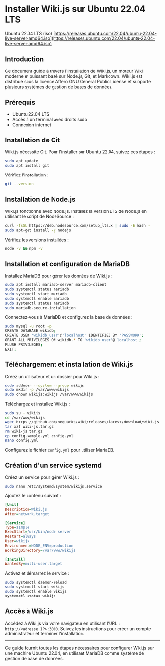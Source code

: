 # Installer Wiki.js sur Ubuntu 22.04 LTS

Ubuntu 22.04 LTS (iso)
[https://releases.ubuntu.com/22.04/ubuntu-22.04-live-server-amd64.iso](https://releases.ubuntu.com/22.04/ubuntu-22.04-live-server-amd64.iso)

## Introduction

Ce document guide à travers l'installation de Wiki.js, un moteur Wiki moderne et puissant basé sur Node.js, Git, et Markdown. Wiki.js est distribué sous la licence Affero GNU General Public License et supporte plusieurs systèmes de gestion de bases de données.

## Prérequis

- Ubuntu 22.04 LTS
- Accès à un terminal avec droits sudo
- Connexion internet

## Installation de Git

Wiki.js nécessite Git. Pour l'installer sur Ubuntu 22.04, suivez ces étapes :

```bash
sudo apt update
sudo apt install git
```

Vérifiez l'installation :

```bash
git --version
```

## Installation de Node.js

Wiki.js fonctionne avec Node.js. Installez la version LTS de Node.js en utilisant le script de NodeSource :

```bash
curl -fsSL https://deb.nodesource.com/setup_lts.x | sudo -E bash -
sudo apt-get install -y nodejs
```

Vérifiez les versions installées :

```bash
node -v && npm -v
```

## Installation et configuration de MariaDB

Installez MariaDB pour gérer les données de Wiki.js :

```bash
sudo apt install mariadb-server mariadb-client
sudo systemctl status mariadb
sudo systemctl start mariadb
sudo systemctl enable mariadb
sudo systemctl status mariadb
sudo mariadb-secure-installation
```

Connectez-vous à MariaDB et configurez la base de données :

```bash
sudo mysql -u root -p
CREATE DATABASE wikidb;
CREATE USER 'wikidb_user'@'localhost' IDENTIFIED BY 'PASSWORD';
GRANT ALL PRIVILEGES ON wikidb.* TO 'wikidb_user'@'localhost';
FLUSH PRIVILEGES;
EXIT;
```

## Téléchargement et installation de Wiki.js

Créez un utilisateur et un dossier pour Wiki.js :

```bash
sudo adduser --system --group wikijs
sudo mkdir -p /var/www/wikijs
sudo chown wikijs:wikijs /var/www/wikijs
```

Téléchargez et installez Wiki.js :

```bash
sudo su - wikijs
cd /var/www/wikijs
wget https://github.com/Requarks/wiki/releases/latest/download/wiki-js.tar.gz
tar xzf wiki-js.tar.gz
rm wiki-js.tar.gz
cp config.sample.yml config.yml
nano config.yml
```

Configurez le fichier `config.yml` pour utiliser MariaDB.

## Création d'un service systemd

Créez un service pour gérer Wiki.js :

```bash
sudo nano /etc/systemd/system/wikijs.service
```

Ajoutez le contenu suivant :

```ini
[Unit]
Description=Wiki.js
After=network.target

[Service]
Type=simple
ExecStart=/usr/bin/node server
Restart=always
User=wikijs
Environment=NODE_ENV=production
WorkingDirectory=/var/www/wikijs

[Install]
WantedBy=multi-user.target
```

Activez et démarrez le service :

```bash
sudo systemctl daemon-reload
sudo systemctl start wikijs
sudo systemctl enable wikijs
systemctl status wikijs
```

## Accès à Wiki.js

Accédez à Wiki.js via votre navigateur en utilisant l'URL : `http://<adresse_IP>:3000`. Suivez les instructions pour créer un compte administrateur et terminer l'installation.

---

Ce guide fournit toutes les étapes nécessaires pour configurer Wiki.js sur une machine Ubuntu 22.04, en utilisant MariaDB comme système de gestion de base de données.
